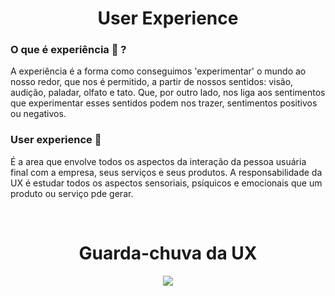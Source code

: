 <h1 align="center">
  User Experience
</h1>

### O que é experiência 🧠 ?

A experiência é a forma como conseguimos 'experimentar' o mundo ao nosso redor, que nos é permitido, a partir de nossos sentidos: visão, audição, paladar, olfato e tato. Que, por outro lado, nos liga aos sentimentos que experimentar esses sentidos podem nos trazer, sentimentos positivos ou negativos.

### User experience 👤
É a area que envolve todos os aspectos da interação da pessoa usuária final com a empresa, seus serviços e seus produtos. A responsabilidade da UX é estudar todos os aspectos sensoriais, psíquicos e emocionais que um produto ou serviço pde gerar.

<br>

<div align="center">
  <h1>Guarda-chuva da UX</h1> 
  <img alt"guarda-chuva da ux" src="https://www.alura.com.br/artigos/assets/ux-design-medos-e-insegurancas/img-02.jpg"/>
</div>

